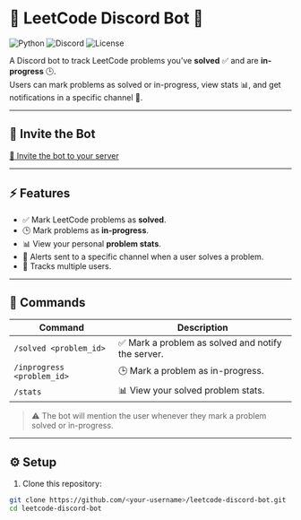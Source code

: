 # 🐍 LeetCode Discord Bot 🤖

![Python](https://img.shields.io/badge/python-3.13-blue?logo=python&logoColor=white) 
![Discord](https://img.shields.io/badge/discord-bot-5865F2?logo=discord&logoColor=white)
![License](https://img.shields.io/badge/license-MIT-green)

A Discord bot to track LeetCode problems you’ve **solved** ✅ and are **in-progress** 🕒.  
Users can mark problems as solved or in-progress, view stats 📊, and get notifications in a specific channel 📣.

---

## 🔗 Invite the Bot

[🚀 Invite the bot to your server](https://discord.com/oauth2/authorize?client_id=1407623972811575317&permissions=2147707904&integration_type=0&scope=bot+applications.commands)

---

## ⚡ Features

- ✅ Mark LeetCode problems as **solved**.
- 🕒 Mark problems as **in-progress**.
- 📊 View your personal **problem stats**.
- 📣 Alerts sent to a specific channel when a user solves a problem.
- 👥 Tracks multiple users.

---

## 📝 Commands

| Command | Description |
|---------|-------------|
| `/solved <problem_id>` | ✅ Mark a problem as solved and notify the server. |
| `/inprogress <problem_id>` | 🕒 Mark a problem as in-progress. |
| `/stats` | 📊 View your solved problem stats. |

> ⚠️ The bot will mention the user whenever they mark a problem solved or in-progress.

---

## ⚙️ Setup

1. Clone this repository:

```bash
git clone https://github.com/<your-username>/leetcode-discord-bot.git
cd leetcode-discord-bot
